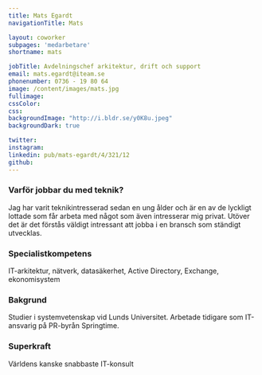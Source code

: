 ```yaml
---
title: Mats Egardt
navigationTitle: Mats

layout: coworker
subpages: 'medarbetare'
shortname: mats

jobTitle: Avdelningschef arkitektur, drift och support
email: mats.egardt@iteam.se
phonenumber: 0736 - 19 80 64
image: /content/images/mats.jpg
fullimage:
cssColor:
css:
backgroundImage: "http://i.bldr.se/y0K8u.jpeg"
backgroundDark: true

twitter:
instagram:
linkedin: pub/mats-egardt/4/321/12
github:
---
```


### Varför jobbar du med teknik?
Jag har varit teknikintresserad sedan en ung ålder och är en av de lyckligt lottade som får arbeta med något som även intresserar mig privat. Utöver det är det förstås väldigt intressant att jobba i en bransch som ständigt utvecklas.

### Specialistkompetens
IT-arkitektur, nätverk, datasäkerhet, Active Directory, Exchange, ekonomisystem

### Bakgrund
Studier i systemvetenskap vid Lunds Universitet. Arbetade tidigare som IT-ansvarig på PR-byrån Springtime.

### Superkraft
Världens kanske snabbaste IT-konsult